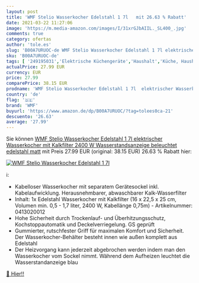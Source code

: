 ```yaml
---
layout: post
title: 'WMF Stelio Wasserkocher Edelstahl 1 7l   mit 26.63 % Rabatt'
date: 2021-03-22 11:27:06
image: 'https://m.media-amazon.com/images/I/31xrGJbAIIL._SL400_.jpg'
comments: true
category: ofertas
author: 'tole.es'
slug: 'B00A7URUOC-de WMF Stelio Wasserkocher Edelstahl 1 7l elektrischer...'
sku: 'B00A7URUOC-de'
tags: [ '249195031','Elektrische Küchengeräte','Haushalt','Küche, Haushalt & Wohnen','Küchengeräte','Produkte','Wasserkocher','Wasserkocher & Heißwasserspender','wmf', ]
actualPrice: 27.99 EUR
currency: EUR
price: 27.99
comparePrice: 38.15 EUR
prodname: 'WMF Stelio Wasserkocher Edelstahl 1 7l  elektrischer Wasserkocher mit Kalkfilter  2400 W  Wasserstandsanzeige beleuchtet  edelstahl matt'
country: 'de'
flag: '🇩🇪'
brand: 'WMF'
buyurl: 'https://www.amazon.de/dp/B00A7URUOC/?tag=tolees0ca-21'
descuento: '26.63'
average: '27.99'
---
```


Sie können [WMF Stelio Wasserkocher Edelstahl 1 7l  elektrischer Wasserkocher mit Kalkfilter  2400 W  Wasserstandsanzeige beleuchtet  edelstahl matt](https://www.amazon.de/dp/B00A7URUOC/?tag=tolees0ca-21) mit Preis 27.99 EUR (original: 38.15 EUR) 26.63 % Rabatt hier:

[![WMF Stelio Wasserkocher Edelstahl 1 7l  ](https://m.media-amazon.com/images/I/31xrGJbAIIL._SL400_.jpg)](https://www.amazon.de/dp/B00A7URUOC/?tag=tolees0ca-21)

ℹ️:

- Kabelloser Wasserkocher mit separatem Gerätesockel inkl. Kabelaufwicklung. Herausnehmbarer, abwaschbarer Kalk-Wasserfilter
- Inhalt: 1x Edelstahl Wasserkocher mit Kalkfilter (16 x 22,5 x 25 cm, Volumen min. 0,5 - 1,7 liter, 2400 W, Kabellänge 0,75m) - Artikelnummer: 0413020012
- Hohe Sicherheit durch Trockenlauf- und Überhitzungsschutz, Kochstoppautomatik und Deckelverriegelung. GS geprüft
- Gummierter, rutschfester Griff für maximalen Komfort und Sicherheit. Der Wasserkocher-Behälter besteht innen wie außen komplett aus Edelstahl
- Der Heizvorgang kann jederzeit abgebrochen werden indem man den Wasserkocher vom Sockel nimmt. Während dem Aufheizen leuchtet die Wasserstandanzeige blau

[🛒 Hier!!](https://www.amazon.de/dp/B00A7URUOC/?tag=tolees0ca-21)

